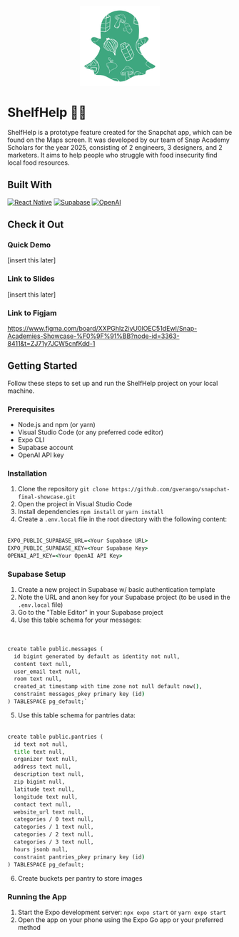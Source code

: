 <div align="center">
  <a href="https://github.com/gverango/snapchat-final-showcase">
    <img src="./assets/White Food Ghost.png" alt="Logo" width="180" height="180">
  </a>
</div>

# ShelfHelp 👨‍🍳
   
ShelfHelp is a prototype feature created for the Snapchat app, which can be found on the Maps screen. It was developed by our team of Snap Academy Scholars for the year 2025, consisting of 2 engineers, 3 designers, and 2 marketers.
It aims to help people who struggle with food insecurity find local food resources.

## Built With

[![React Native][ReactNative]][ReactNative-url]
[![Supabase][Supabase]][Supabase-url]
[![OpenAI](https://img.shields.io/badge/OpenAI-412991?style=for-the-badge&logo=openai&logoColor=white)]([https://openai.com/](https://openai.com/api/))


## Check it Out

### Quick Demo

[insert this later]

### Link to Slides

[insert this later]

### Link to Figjam

https://www.figma.com/board/XXPGhIz2iyU0lOEC51dEwI/Snap-Academies-Showcase-%F0%9F%91%BB?node-id=3363-8411&t=ZJ71y7JCW5cnfKdd-1

## Getting Started

Follow these steps to set up and run the ShelfHelp project on your local machine.

### Prerequisites

- Node.js and npm (or yarn)
- Visual Studio Code (or any preferred code editor)
- Expo CLI
- Supabase account
- OpenAI API key

### Installation

1. Clone the repository
   `git clone https://github.com/gverango/snapchat-final-showcase.git`
2. Open the project in Visual Studio Code
3. Install dependencies
   `npm install` or `yarn install`
4. Create a `.env.local` file in the root directory with the following content:
```cmd

EXPO_PUBLIC_SUPABASE_URL=<Your Supabase URL>
EXPO_PUBLIC_SUPABASE_KEY=<Your Supabase Key>
OPENAI_API_KEY=<Your OpenAI API Key>

```
### Supabase Setup
1. Create a new project in Supabase w/ basic authentication template
2. Note the URL and anon key for your Supabase project (to be used in the `.env.local` file)
3. Go to the "Table Editor" in your Supabase project
4. Use this table schema for your messages:

```cmd


create table public.messages (
  id bigint generated by default as identity not null,
  content text null,
  user_email text null,
  room text null,
  created_at timestamp with time zone not null default now(),
  constraint messages_pkey primary key (id)
) TABLESPACE pg_default;`

```

5. Use this table schema for pantries data:

```cmd

create table public.pantries (
  id text not null,
  title text null,
  organizer text null,
  address text null,
  description text null,
  zip bigint null,
  latitude text null,
  longitude text null,
  contact text null,
  website_url text null,
  categories / 0 text null,
  categories / 1 text null,
  categories / 2 text null,
  categories / 3 text null,
  hours jsonb null,
  constraint pantries_pkey primary key (id)
) TABLESPACE pg_default;

```

6. Create buckets per pantry to store images

### Running the App

1. Start the Expo development server: `npx expo start` or `yarn expo start`
2. Open the app on your phone using the Expo Go app or your preferred method

[ReactNative]: https://img.shields.io/badge/React_Native-20232A?style=for-the-badge&logo=react&logoColor=61DAFB
[ReactNative-url]: https://reactnative.dev/

[Supabase]: https://img.shields.io/badge/Supabase-3ECF8E?style=for-the-badge&logo=supabase&logoColor=white
[Supabase-url]: https://supabase.io/
